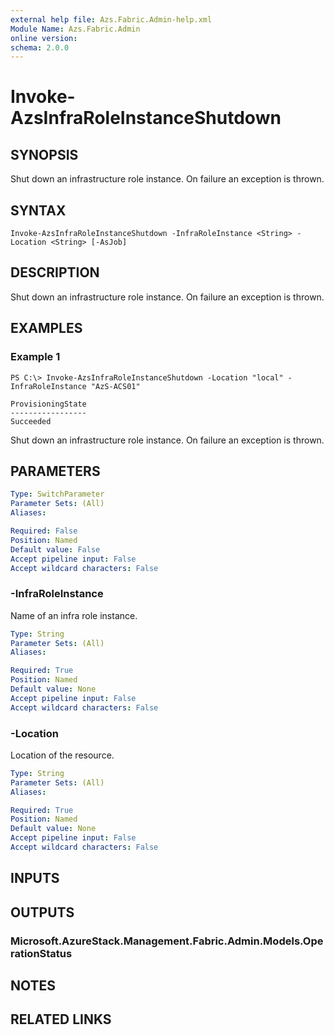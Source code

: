 ```yaml
---
external help file: Azs.Fabric.Admin-help.xml
Module Name: Azs.Fabric.Admin
online version: 
schema: 2.0.0
---
```


# Invoke-AzsInfraRoleInstanceShutdown

## SYNOPSIS
Shut down an infrastructure role instance.  On failure an exception is thrown.

## SYNTAX

```
Invoke-AzsInfraRoleInstanceShutdown -InfraRoleInstance <String> -Location <String> [-AsJob]
```

## DESCRIPTION
Shut down an infrastructure role instance.  On failure an exception is thrown.

## EXAMPLES

### Example 1
```
PS C:\> Invoke-AzsInfraRoleInstanceShutdown -Location "local" -InfraRoleInstance "AzS-ACS01"

ProvisioningState
-----------------
Succeeded
```

Shut down an infrastructure role instance.  On failure an exception is thrown.

## PARAMETERS

```yaml
Type: SwitchParameter
Parameter Sets: (All)
Aliases: 

Required: False
Position: Named
Default value: False
Accept pipeline input: False
Accept wildcard characters: False
```

### -InfraRoleInstance
Name of an infra role instance.

```yaml
Type: String
Parameter Sets: (All)
Aliases: 

Required: True
Position: Named
Default value: None
Accept pipeline input: False
Accept wildcard characters: False
```

### -Location
Location of the resource.

```yaml
Type: String
Parameter Sets: (All)
Aliases: 

Required: True
Position: Named
Default value: None
Accept pipeline input: False
Accept wildcard characters: False
```

## INPUTS

## OUTPUTS

### Microsoft.AzureStack.Management.Fabric.Admin.Models.OperationStatus

## NOTES

## RELATED LINKS

